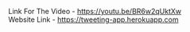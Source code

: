 Link For The Video - https://youtu.be/BR6w2qUktXw <br>
Website Link - https://tweeting-app.herokuapp.com
